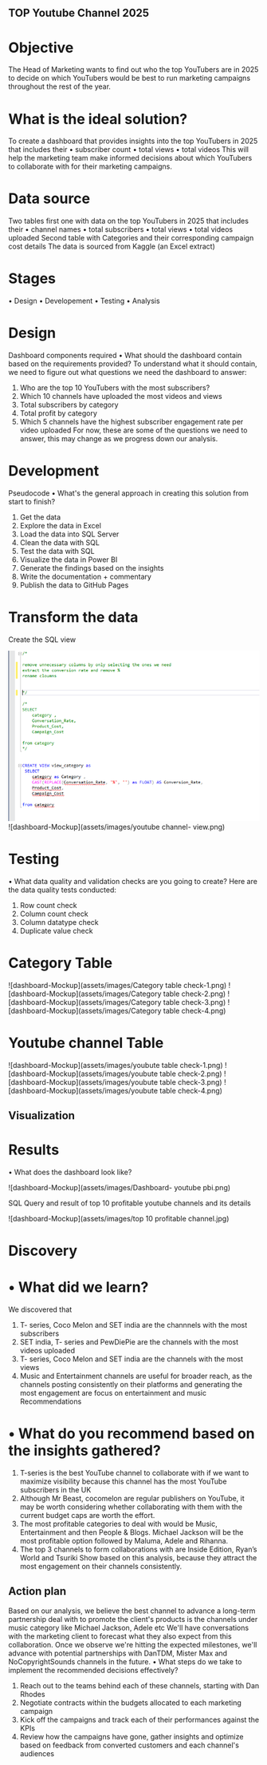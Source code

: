 ## TOP Youtube Channel 2025

# Objective
The Head of Marketing wants to find out who the top YouTubers are in 2025 to decide on which YouTubers would be best to run marketing campaigns throughout the rest of the year.
# 	What is the ideal solution?
To create a dashboard that provides insights into the top YouTubers in 2025 that includes their
•	subscriber count
•	total views
•	total videos
This will help the marketing team make informed decisions about which YouTubers to collaborate with for their marketing campaigns.
# Data source
 Two tables first one with data on the top YouTubers in 2025 that includes their
•	channel names
•	total subscribers
•	total views
•	total videos uploaded
Second table with Categories and their corresponding campaign cost details 
The data is sourced from Kaggle (an Excel extract)
# Stages
•	Design
•	Developement
•	Testing
•	Analysis
# Design
Dashboard components required
•	What should the dashboard contain based on the requirements provided?
To understand what it should contain, we need to figure out what questions we need the dashboard to answer:
1.	Who are the top 10 YouTubers with the most subscribers?
2.	Which 10 channels have uploaded the most videos and views
3.	Total subscribers by category
4.	Total profit by category
5.	Which 5 channels have the highest subscriber engagement rate per video uploaded
For now, these are some of the questions we need to answer, this may change as we progress down our analysis.

# Development
Pseudocode
•	What's the general approach in creating this solution from start to finish?
1.	Get the data
2.	Explore the data in Excel
3.	Load the data into SQL Server
4.	Clean the data with SQL
5.	Test the data with SQL
6.	Visualize the data in Power BI
7.	Generate the findings based on the insights
8.	Write the documentation + commentary
9.	Publish the data to GitHub Pages
    
# Transform the data
 Create the SQL view

![dashboard-Mockup](assets/images/category-view.png)
![dashboard-Mockup](assets/images/youtube channel- view.png)

# Testing
•	What data quality and validation checks are you going to create?
Here are the data quality tests conducted:
1. Row count check
2. Column count check
3. Column datatype check
4. Duplicate value check

# Category Table
  
![dashboard-Mockup](assets/images/Category table check-1.png)
![dashboard-Mockup](assets/images/Category table check-2.png)
![dashboard-Mockup](assets/images/Category table check-3.png)
![dashboard-Mockup](assets/images/Category table check-4.png)


# Youtube channel Table

![dashboard-Mockup](assets/images/youbute table check-1.png)
![dashboard-Mockup](assets/images/youbute table check-2.png)
![dashboard-Mockup](assets/images/youbute table check-3.png)
![dashboard-Mockup](assets/images/youbute table check-4.png)


## Visualization
# Results
•	What does the dashboard look like?

![dashboard-Mockup](assets/images/Dashboard- youtube pbi.png)

SQL Query and result of top 10 profitable youtube channels and its details

![dashboard-Mockup](assets/images/top 10 profitable channel.jpg)

# Discovery
# •	What did we learn?
We discovered that
1.	T- series, Coco Melon and SET india are the channnels with the most subscribers 
2.	SET india, T- series and PewDiePie are the channels with the most videos uploaded
3.	T- series, Coco Melon and SET india are the channels with the most views
4.	Music and Entertainment channels are useful for broader reach, as the channels posting consistently on their platforms and generating the most engagement are focus on entertainment and music
Recommendations
# •	What do you recommend based on the insights gathered?
1.	T-series is the best YouTube channel to collaborate with if we want to maximize visibility because this channel has the most YouTube subscribers in the UK
2.	Although Mr Beast, cocomelon are regular publishers on YouTube, it may be worth considering whether collaborating with them with the current budget caps are worth the effort.
3.	The most profitable categories to deal with would be Music, Entertainment and then People & Blogs. Michael Jackson will be the most profitable option followed by Maluma, Adele and Rihanna.
4.	The top 3 channels to form collaborations with are Inside Edition, Ryan’s World and Tsuriki Show based on this analysis, because they attract the most engagement on their channels consistently.


## Action plan

Based on our analysis, we believe the best channel to advance a long-term partnership deal with to promote the client's products is the channels under music category like Michael Jackson, Adele etc
We'll have conversations with the marketing client to forecast what they also expect from this collaboration. Once we observe we're hitting the expected milestones, we'll advance with potential partnerships with DanTDM, Mister Max and NoCopyrightSounds channels in the future.
•	What steps do we take to implement the recommended decisions effectively?
1.	Reach out to the teams behind each of these channels, starting with Dan Rhodes
2.	Negotiate contracts within the budgets allocated to each marketing campaign
3.	Kick off the campaigns and track each of their performances against the KPIs
4.	Review how the campaigns have gone, gather insights and optimize based on feedback from converted customers and each channel's audiences


